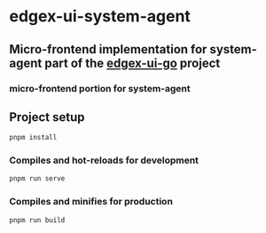 # edgex-ui-system-agent

## Micro-frontend implementation for system-agent part of the [edgex-ui-go](https://github.com/edgexfoundry/edgex-ui-go) project

### micro-frontend portion for system-agent

## Project setup

``` bash
pnpm install
```

### Compiles and hot-reloads for development

``` bash
pnpm run serve
```

### Compiles and minifies for production

``` bash
pnpm run build
```
